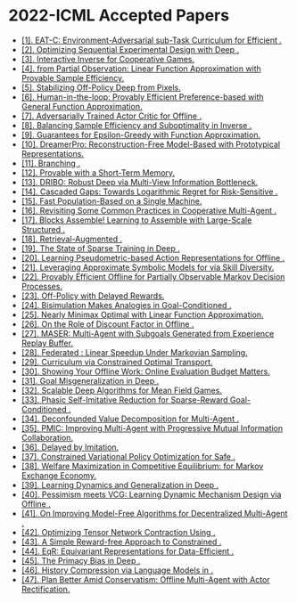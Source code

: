 # 2022-ICML Accepted Papers

 - [[1]. EAT-C: Environment-Adversarial sub-Task Curriculum for Efficient .](https://proceedings.mlr.press/v162/ao22a.html)
 - [[2]. Optimizing Sequential Experimental Design with Deep .](https://proceedings.mlr.press/v162/blau22a.html)
 - [[3]. Interactive Inverse  for Cooperative Games.](https://proceedings.mlr.press/v162/buning22a.html)
 - [[4].  from Partial Observation: Linear Function Approximation with Provable Sample Efficiency.](https://proceedings.mlr.press/v162/cai22c.html)
 - [[5]. Stabilizing Off-Policy Deep  from Pixels.](https://proceedings.mlr.press/v162/cetin22a.html)
 - [[6]. Human-in-the-loop: Provably Efficient Preference-based  with General Function Approximation.](https://proceedings.mlr.press/v162/chen22ag.html)
 - [[7]. Adversarially Trained Actor Critic for Offline .](https://proceedings.mlr.press/v162/cheng22b.html)
 - [[8]. Balancing Sample Efficiency and Suboptimality in Inverse .](https://proceedings.mlr.press/v162/damiani22a.html)
 - [[9]. Guarantees for Epsilon-Greedy  with Function Approximation.](https://proceedings.mlr.press/v162/dann22a.html)
 - [[10]. DreamerPro: Reconstruction-Free Model-Based  with Prototypical Representations.](https://proceedings.mlr.press/v162/deng22a.html)
 - [[11]. Branching .](https://proceedings.mlr.press/v162/du22a.html)
 - [[12]. Provable  with a Short-Term Memory.](https://proceedings.mlr.press/v162/efroni22a.html)
 - [[13]. DRIBO: Robust Deep  via Multi-View Information Bottleneck.](https://proceedings.mlr.press/v162/fan22b.html)
 - [[14]. Cascaded Gaps: Towards Logarithmic Regret for Risk-Sensitive .](https://proceedings.mlr.press/v162/fei22b.html)
 - [[15]. Fast Population-Based  on a Single Machine.](https://proceedings.mlr.press/v162/flajolet22a.html)
 - [[16]. Revisiting Some Common Practices in Cooperative Multi-Agent .](https://proceedings.mlr.press/v162/fu22d.html)
 - [[17]. Blocks Assemble! Learning to Assemble with Large-Scale Structured .](https://proceedings.mlr.press/v162/ghasemipour22a.html)
 - [[18]. Retrieval-Augmented .](https://proceedings.mlr.press/v162/goyal22a.html)
 - [[19]. The State of Sparse Training in Deep .](https://proceedings.mlr.press/v162/graesser22a.html)
 - [[20]. Learning Pseudometric-based Action Representations for Offline .](https://proceedings.mlr.press/v162/gu22b.html)
 - [[21]. Leveraging Approximate Symbolic Models for  via Skill Diversity.](https://proceedings.mlr.press/v162/guan22c.html)
 - [[22]. Provably Efficient Offline  for Partially Observable Markov Decision Processes.](https://proceedings.mlr.press/v162/guo22a.html)
 - [[23]. Off-Policy  with Delayed Rewards.](https://proceedings.mlr.press/v162/han22e.html)
 - [[24]. Bisimulation Makes Analogies in Goal-Conditioned .](https://proceedings.mlr.press/v162/hansen-estruch22a.html)
 - [[25]. Nearly Minimax Optimal  with Linear Function Approximation.](https://proceedings.mlr.press/v162/hu22a.html)
 - [[26]. On the Role of Discount Factor in Offline .](https://proceedings.mlr.press/v162/hu22d.html)
 - [[27]. MASER: Multi-Agent  with Subgoals Generated from Experience Replay Buffer.](https://proceedings.mlr.press/v162/jeon22a.html)
 - [[28]. Federated : Linear Speedup Under Markovian Sampling.](https://proceedings.mlr.press/v162/khodadadian22a.html)
 - [[29]. Curriculum  via Constrained Optimal Transport.](https://proceedings.mlr.press/v162/klink22a.html)
 - [[30]. Showing Your Offline  Work: Online Evaluation Budget Matters.](https://proceedings.mlr.press/v162/kurenkov22a.html)
 - [[31]. Goal Misgeneralization in Deep .](https://proceedings.mlr.press/v162/langosco22a.html)
 - [[32]. Scalable Deep  Algorithms for Mean Field Games.](https://proceedings.mlr.press/v162/lauriere22a.html)
 - [[33]. Phasic Self-Imitative Reduction for Sparse-Reward Goal-Conditioned .](https://proceedings.mlr.press/v162/li22g.html)
 - [[34]. Deconfounded Value Decomposition for Multi-Agent .](https://proceedings.mlr.press/v162/li22l.html)
 - [[35]. PMIC: Improving Multi-Agent  with Progressive Mutual Information Collaboration.](https://proceedings.mlr.press/v162/li22s.html)
 - [[36]. Delayed  by Imitation.](https://proceedings.mlr.press/v162/liotet22a.html)
 - [[37]. Constrained Variational Policy Optimization for Safe .](https://proceedings.mlr.press/v162/liu22b.html)
 - [[38]. Welfare Maximization in Competitive Equilibrium:  for Markov Exchange Economy.](https://proceedings.mlr.press/v162/liu22l.html)
 - [[39]. Learning Dynamics and Generalization in Deep .](https://proceedings.mlr.press/v162/lyle22a.html)
 - [[40]. Pessimism meets VCG: Learning Dynamic Mechanism Design via Offline .](https://proceedings.mlr.press/v162/lyu22b.html)
 - [[41]. On Improving Model-Free Algorithms for Decentralized Multi-Agent .](https://proceedings.mlr.press/v162/mao22a.html)
 - [[42]. Optimizing Tensor Network Contraction Using .](https://proceedings.mlr.press/v162/meirom22a.html)
 - [[43]. A Simple Reward-free Approach to Constrained .](https://proceedings.mlr.press/v162/miryoosefi22a.html)
 - [[44]. EqR: Equivariant Representations for Data-Efficient .](https://proceedings.mlr.press/v162/mondal22a.html)
 - [[45]. The Primacy Bias in Deep .](https://proceedings.mlr.press/v162/nikishin22a.html)
 - [[46]. History Compression via Language Models in .](https://proceedings.mlr.press/v162/paischer22a.html)
 - [[47]. Plan Better Amid Conservatism: Offline Multi-Agent  with Actor Rectification.](https://proceedings.mlr.press/v162/pan22a.html)
